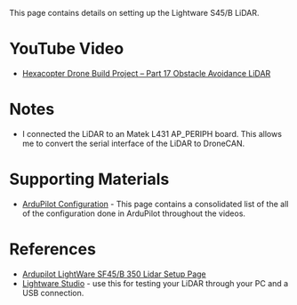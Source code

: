 This page contains details on setting up the Lightware S45/B LiDAR.

# YouTube Video
- [Hexacopter Drone Build Project – Part 17 Obstacle Avoidance LiDAR](https://youtu.be/XXX)

# Notes
- I connected the LiDAR to an Matek L431 AP_PERIPH board. This allows me to convert the serial interface of the LiDAR to DroneCAN.


# Supporting Materials
- [ArduPilot Configuration](../ArduPilot-Config/ArduPilot-Config.md) - This page contains a consolidated list of the all of the configuration done in ArduPilot throughout the videos.

# References 
- [Ardupilot LightWare SF45/B 350 Lidar Setup Page](https://ardupilot.org/copter/docs/common-lightware-sf45b.html)
- [Lightware Studio](https://lightwarelidar.com/resources-software/) - use this for testing your LiDAR through your PC and a USB connection.